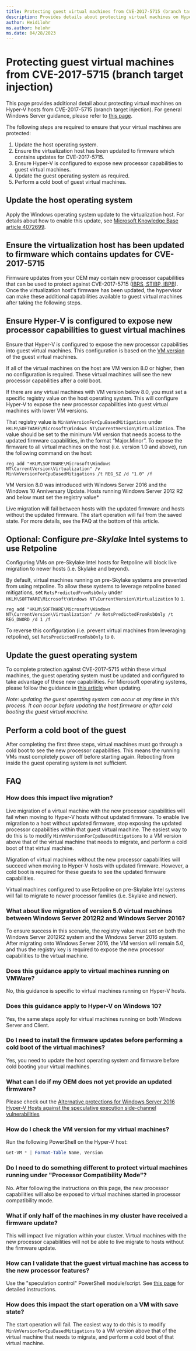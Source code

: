 ```yaml
---
title: Protecting guest virtual machines from CVE-2017-5715 (branch target injection)
description: Provides details about protecting virtual machines on Hyper-V hosts from CVE-2017-5715.
author: Heidilohr
ms.author: helohr
ms.date: 04/28/2023
---
```

# Protecting guest virtual machines from CVE-2017-5715 (branch target injection)

This page provides additional detail about protecting virtual machines on Hyper-V hosts from CVE-2017-5715 (branch target injection).  For general Windows Server guidance, please refer to [this page](https://support.microsoft.com/help/4072698/windows-server-guidance-to-protect-against-the-speculative-execution).

The following steps are required to ensure that your virtual machines are protected:

1. Update the host operating system.
2. Ensure the virtualization host has been updated to firmware which contains updates for CVE-2017-5715.
3. Ensure Hyper-V is configured to expose new processor capabilities to guest virtual machines.
4. Update the guest operating system as required. 
5. Perform a cold boot of guest virtual machines.

## Update the host operating system

Apply the Windows operating system update to the virtualization host. For details about how to enable this update, see [Microsoft Knowledge Base article 4072699](https://support.microsoft.com/help/4072699).

## Ensure the virtualization host has been updated to firmware which contains updates for CVE-2017-5715

Firmware updates from your OEM may contain new processor capabilities that can be used to protect against CVE-2017-5715 ([IBRS, STIBP, IBPB](https://newsroom.intel.com/wp-content/uploads/sites/11/2018/01/Intel-Analysis-of-Speculative-Execution-Side-Channels.pdf)).  Once the virtualization host's firmware has been updated, the hypervisor can make these additional capabilities available to guest virtual machines after taking the following steps.

## Ensure Hyper-V is configured to expose new processor capabilities to guest virtual machines

Ensure that Hyper-V is configured to expose the new processor capabilities into guest virtual machines.  This configuration is based on the [VM version](/windows-server/virtualization/hyper-v/deploy/upgrade-virtual-machine-version-in-hyper-v-on-windows-or-windows-server) of the guest virtual machines. 

If all of the virtual machines on the host are VM version 8.0 or higher, then no configuration is required.  These virtual machines will see the new processor capabilities after a cold boot.

If there are any virtual machines with VM version below 8.0, you must set a specific registry value on the host operating system.  This will configure Hyper-V to expose the new processor capabilities into guest virtual machines with lower VM versions.

That registry value is `MinVmVersionForCpuBasedMitigations` under `HKLM\SOFTWARE\Microsoft\Windows NT\CurrentVersion\Virtualization`.  The value should be set to the minimum VM version that needs access to the updated firmware capabilities, in the format “Major.Minor”.  To expose the firmware to all virtual machines on the host (i.e. version 1.0 and above), run the following command on the host: 

```shell
reg add "HKLM\SOFTWARE\Microsoft\Windows NT\CurrentVersion\Virtualization" /v MinVmVersionForCpuBasedMitigations /t REG_SZ /d "1.0" /f
```

VM Version 8.0 was introduced with Windows Server 2016 and the Windows 10 Anniversary Update.  Hosts running Windows Server 2012 R2 and below must set the registry value*

Live migration will fail between hosts with the updated firmware and hosts without the updated firmware. The start operation will fail from the saved state. For more details, see the FAQ at the bottom of this article.

## Optional: Configure _pre-Skylake_ Intel systems to use Retpoline

Configuring VMs on pre-Skylake Intel hosts for Retpoline will block live migration to newer hosts (i.e. Skylake and beyond).

By default, virtual machines running on pre-Skylake systems are prevented from using retpoline.  To allow these systems to leverage retpoline based mitigations, set `RetsPredictedFromRsbOnly` under `HKLM\SOFTWARE\Microsoft\Windows NT\CurrentVersion\Virtualization` to `1`. 

```
reg add "HKLM\SOFTWARE\Microsoft\Windows NT\CurrentVersion\Virtualization" /v RetsPredictedFromRsbOnly /t REG_DWORD /d 1 /f
```

To reverse this configuration (i.e. prevent virtual machines from leveraging retpoline), set `RetsPredictedFromRsbOnly` to `0`.

## Update the guest operating system

To complete protection against CVE-2017-5715 within these virtual machines, the guest operating system must be updated and configured to take advantage of these new capabilities.  For Microsoft operating systems, please follow the guidance in [this article](https://support.microsoft.com/help/4072698/windows-server-guidance-to-protect-against-the-speculative-execution) when updating.

*Note: updating the guest operating system can occur at any time in this process.  It can occur before updating the host firmware or after cold booting the guest virtual machine.*

## Perform a cold boot of the guest

After completing the first three steps, virtual machines must go through a cold boot to see the new processor capabilities.  This means the running VMs must completely power off before starting again.  Rebooting from inside the guest operating system is not sufficient.

## FAQ

### How does this impact live migration?

Live migration of a virtual machine with the new processor capabilities will fail when moving to Hyper-V hosts without updated firmware.  To enable live migration to a host without updated firmware, stop exposing the updated processor capabilities within that guest virtual machine.  The easiest way to do this is to modify `MinVmVersionForCpuBasedMitigations` to a VM version above that of the virtual machine that needs to migrate, and perform a cold boot of that virtual machine.

Migration of virtual machines without the new processor capabilities will succeed when moving to Hyper-V hosts with updated firmware.  However, a cold boot is required for these guests to see the updated firmware capabilities.

Virtual machines configured to use Retpoline on pre-Skylake Intel systems will fail to migrate to newer processor families (i.e. Skylake and newer).

### What about live migration of version 5.0 virtual machines between Windows Server 2012R2 and Windows Server 2016?
To ensure success in this scenario, the registry value must set on both the Windows Server 2012R2 system and the Windows Server 2016 system.  After migrating onto Windows Server 2016, the VM version will remain 5.0, and thus the registry key is required to expose the new processor capabilities to the virtual machine.  

### Does this guidance apply to virtual machines running on VMWare?
No, this guidance is specific to virtual machines running on Hyper-V hosts.

### Does this guidance apply to Hyper-V on Windows 10?
Yes, the same steps apply for virtual machines running on both Windows Server and Client.

### Do I need to install the firmware updates before performing a cold boot of the virtual machines?
Yes, you need to update the host operating system and firmware before cold booting your virtual machines.

### What can I do if my OEM does not yet provide an updated firmware?
Please check out the [Alternative protections for Windows Server 2016 Hyper-V Hosts against the speculative execution side-channel vulnerabilities](/virtualization/hyper-v-on-windows/CVE-2017-5715-and-hyper-v-hosts)

### How do I check the VM version for my virtual machines?
Run the following PowerShell on the Hyper-V host:
``` PowerShell
Get-VM * | Format-Table Name, Version  
```

### Do I need to do something different to protect virtual machines running under "Processor Compatibility Mode"?
No.  After following the instructions on this page, the new processor capabilities will also be exposed to virtual machines started in processor compatibility mode.

### What if only half of the machines in my cluster have received a firmware update?
This will impact live migration within your cluster.  Virtual machines with the new processor capabilities will not be able to live migrate to hosts without the firmware update.  

### How can I validate that the guest virtual machine has access to the new processor features?
Use the "speculation control" PowerShell module/script.  See [this page](https://support.microsoft.com/help/4072698/windows-server-guidance-to-protect-against-the-speculative-execution) for detailed instructions.

### How does this impact the start operation on a VM with save state?

The start operation will fail. The easiest way to do this is to modify `MinVmVersionForCpuBasedMitigations` to a VM version above that of the virtual machine that needs to migrate, and perform a cold boot of that virtual machine.
